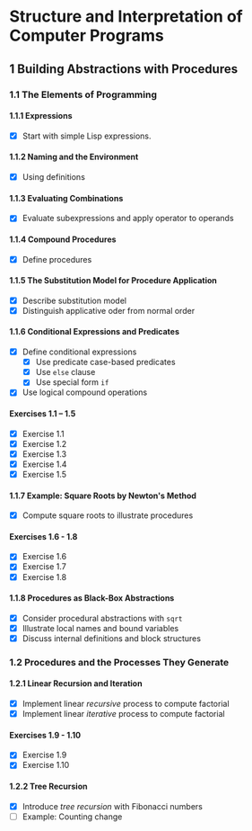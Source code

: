 # Structure and Interpretation of Computer Programs

## 1 Building Abstractions with Procedures

### 1.1 The Elements of Programming

#### 1.1.1 Expressions
- [x] Start with simple Lisp expressions.

#### 1.1.2 Naming and the Environment
- [x] Using definitions

#### 1.1.3 Evaluating Combinations
- [x] Evaluate subexpressions and apply operator to operands

#### 1.1.4 Compound Procedures
- [x] Define procedures

#### 1.1.5 The Substitution Model for Procedure Application
- [x] Describe substitution model
- [x] Distinguish applicative oder from normal order

#### 1.1.6 Conditional Expressions and Predicates
- [x] Define conditional expressions
    - [x] Use predicate case-based predicates
    - [x] Use `else` clause
    - [x] Use special form `if`
- [x] Use logical compound operations

#### Exercises 1.1 – 1.5
- [x] Exercise 1.1
- [x] Exercise 1.2
- [x] Exercise 1.3
- [x] Exercise 1.4
- [x] Exercise 1.5

#### 1.1.7 Example: Square Roots by Newton's Method
- [x] Compute square roots to illustrate procedures

#### Exercises 1.6 - 1.8
- [x] Exercise 1.6
- [x] Exercise 1.7
- [x] Exercise 1.8

#### 1.1.8 Procedures as Black-Box Abstractions
- [x] Consider procedural abstractions with `sqrt`
- [x] Illustrate local names and bound variables
- [x] Discuss internal definitions and block structures

### 1.2 Procedures and the Processes They Generate

#### 1.2.1 Linear Recursion and Iteration
- [x] Implement linear *recursive* process to compute factorial
- [x] Implement linear *iterative* process to compute factorial

#### Exercises 1.9 - 1.10
- [x] Exercise 1.9
- [x] Exercise 1.10

#### 1.2.2 Tree Recursion
- [x] Introduce *tree recursion* with Fibonacci numbers
- [ ] Example: Counting change
